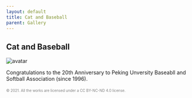 ```yaml
---
layout: default
title: Cat and Baseball
parent: Gallery
---
```


## Cat and Baseball

![avatar](/homepage/assets/images/cat_and_baseball.jpg)

Congratulations to the 20th Anniversary to Peking Unversity Baseabll and Softball Association (since 1996).

<dir style="color:grey; font-size: 0.7em; line-height: 200%; text-indent: 0; margin-left: 0; list-style: none; padding-left: 0;">
© 2021. All the works are licensed under a CC BY-NC-ND 4.0 license. 
</dir>
